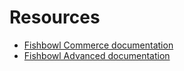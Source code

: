 # Resources
- [Fishbowl Commerce documentation](https://help.fishbowlinventory.com/commerce/s/article/Commerce-Documentation)
- [Fishbowl Advanced documentation](https://help.fishbowlinventory.com/advanced/s/article/Documentation)
